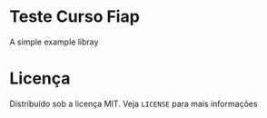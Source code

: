 # Teste Curso Fiap

A simple example libray

# Licença

Distribuído sob a licença MIT. Veja `LICENSE` para mais informações